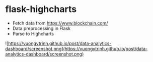 # flask-highcharts

- Fetch data from https://www.blockchain.com/
- Data preprocessing in Flask
- Parse to Highcharts

![https://vuongvtrinh.github.io/post/data-analytics-dashboard/screenshot.png](https://vuongvtrinh.github.io/post/data-analytics-dashboard/screenshot.png)
